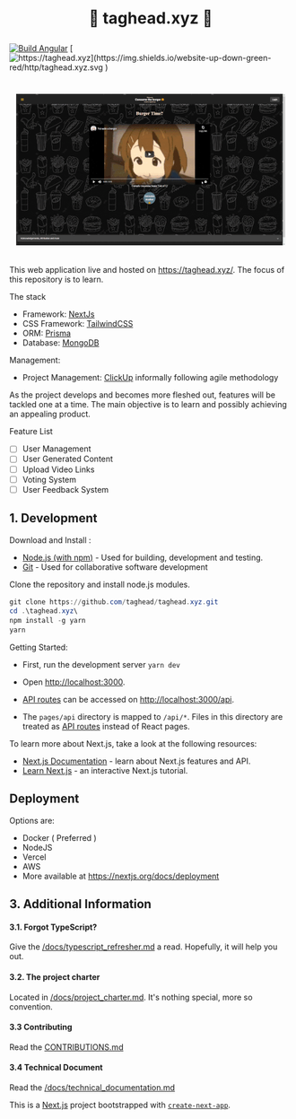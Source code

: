 # <p align="center"> :hamburger: taghead.xyz :hamburger: </p>
[![Build Angular](https://github.com/taghead/taghead.xyz/actions/workflows/main.yml/badge.svg)](https://github.com/taghead/taghead.xyz/actions/workflows/main.yml) [![https://taghead.xyz](https://img.shields.io/website-up-down-green-red/http/taghead.xyz.svg )](https://taghead.xyz)
# <p align="center"> ![v0.15 Preview](docs/img/previews/v0.15/v0.15_Desktop.gif) </p>

This web application live and hosted on https://taghead.xyz/. The focus of this repository is to learn.

The stack
- Framework: [NextJs](https://nextjs.org/)
- CSS Framework: [TailwindCSS](https://tailwindcss.com/)
- ORM: [Prisma](https://www.prisma.io/)
- Database: [MongoDB](https://www.mongodb.com/)

Management:
- Project Management: [ClickUp](https://sharing.clickup.com/b/h/7-6940650-2/659371618952c0f) informally following agile methodology

As the project develops and becomes more fleshed out, features will be tackled one at a time. The main objective is to learn and possibly achieving an appealing product. 

Feature List
- [ ] User Management
- [ ] User Generated Content
- [ ] Upload Video Links
- [ ] Voting System
- [ ] User Feedback System

## 1. Development

Download and Install :
- [Node.js (with npm)](https://nodejs.org/en/download/) - Used for building, development and testing.
- [Git](https://git-scm.com/downloads) - Used for collaborative software development

Clone the repository and install node.js modules.

```powershell
git clone https://github.com/taghead/taghead.xyz.git
cd .\taghead.xyz\
npm install -g yarn
yarn
```
Getting Started:
- First, run the development server `yarn dev`

- Open [http://localhost:3000](http://localhost:3000).

- [API routes](https://nextjs.org/docs/api-routes/introduction) can be accessed on [http://localhost:3000/api](http://localhost:3000/api).

- The `pages/api` directory is mapped to `/api/*`. Files in this directory are treated as [API routes](https://nextjs.org/docs/api-routes/introduction) instead of React pages.

To learn more about Next.js, take a look at the following resources:

- [Next.js Documentation](https://nextjs.org/docs) - learn about Next.js features and API.
- [Learn Next.js](https://nextjs.org/learn) - an interactive Next.js tutorial.

## Deployment

Options are: 
- Docker ( Preferred )
- NodeJS
- Vercel
- AWS
- More available at https://nextjs.org/docs/deployment


## 3. Additional Information
#### 3.1. Forgot TypeScript? 
Give the [/docs/typescript_refresher.md](/docs/typescript_refresher.md) a read. Hopefully, it will help you out.

#### 3.2. The project charter
Located in [/docs/project_charter.md](/docs/project_charter.md). It's nothing special, more so convention.

#### 3.3 Contributing 
Read the [CONTRIBUTIONS.md](/CONTRIBUTIONS.md)

#### 3.4 Technical Document
Read the [/docs/technical_documentation.md](/docs/technical_documentation.md)

This is a [Next.js](https://nextjs.org/) project bootstrapped with [`create-next-app`](https://github.com/vercel/next.js/tree/canary/packages/create-next-app).
